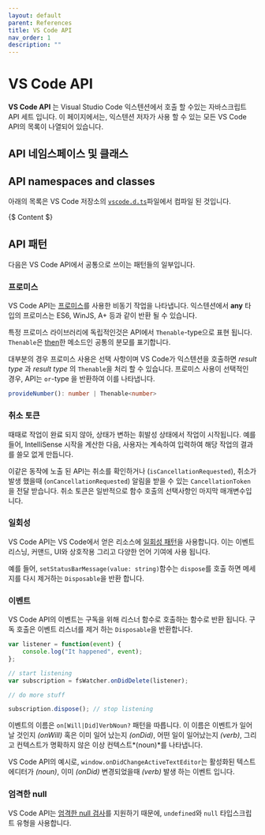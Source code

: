 ```yaml
---
layout: default
parent: References
title: VS Code API 
nav_order: 1
description: ""
---
```


# VS Code API

**VS Code API** 는 Visual Studio Code 익스텐션에서 호출 할 수있는 자바스크립트 API 세트 입니다. 이 페이지에서는, 익스텐션 저자가 사용 할 수 있는 모든 VS Code API의 목록이 나열되어 있습니다.

<!--
**VS Code API** is a set of JavaScript APIs that you can invoke in your Visual Studio Code extension. This page lists all VS Code APIs available to extension authors. -->

## API 네임스페이스 및 클래스

## API namespaces and classes

아래의 목록은 VS Code 저장소의 [`vscode.d.ts`](https://github.com/Microsoft/vscode/blob/master/src/vs/vscode.d.ts)파일에서 컴파일 된 것입니다. 

<!--
This listing is compiled from the [`vscode.d.ts`](https://github.com/Microsoft/vscode/blob/master/src/vs/vscode.d.ts) file from the VS Code repository. -->

{$ Content $}

## API 패턴

<!--
## API Patterns
-->

다음은 VS Code API에서 공통으로 쓰이는 패턴들의 일부입니다.

<!--
These are some of the common patterns we use in the VS Code API.-->

### 프로미스
<!--
### Promises -->

VS Code API는 [프로미스](https://developer.mozilla.org/docs/Web/JavaScript/Reference/Global_Objects/Promise)를 사용한 비동기 작업을 나타냅니다. 익스텐션에서 __any__ 타입의 프로미스는 ES6, WinJS, A+ 등과 같이 반환 될 수 있습니다. 

<!--
The VS Code API represents asynchronous operations with [promises](https://developer.mozilla.org/docs/Web/JavaScript/Reference/Global_Objects/Promise). From extensions, __any__ type of promise can be returned, like ES6, WinJS, A+, etc.-->

특정 프로미스 라이브러리에 독립적인것은 API에서 `Thenable`-type으로 표현 됩니다. `Thenable`은 [then](https://developer.mozilla.org/docs/Web/JavaScript/Reference/Global_Objects/Promise/then)한 메소드인 공통의 분모를 표기합니다. 

<!--
Being independent of a specific promise library is expressed in the API by the `Thenable`-type. `Thenable` represents the common denominator which is the [then](https://developer.mozilla.org/docs/Web/JavaScript/Reference/Global_Objects/Promise/then) method. -->

대부분의 경우 프로미스 사용은 선택 사항이며 VS Code가 익스텐션을 호출하면 _result type_ 과 _result type_ 의 `Thenable`을 처리 할 수 있습니다. 프로미스 사용이 선택적인 경우, API는 `or`-type 을 반환하여 이를 나타냅니다. 

<!--
In most cases the use of promises is optional and when VS Code calls into an extension, it can handle the _result type_ as well as a `Thenable` of the _result type_. When the use of a promise is optional, the API indicates this by returning `or`-types.-->

```typescript
provideNumber(): number | Thenable<number>
```

### 취소 토큰
<!--
### Cancellation Tokens-->

때때로 작업이 완료 되지 않아, 상태가 변하는 휘발성 상태에서 작업이 시작됩니다. 예를 들어, IntelliSense 시작을 계산한 다음, 사용자는 계속하여 입력하여 해당 작업의 결과를 쓸모 없게 만듭니다.

<!--
Often operations are started on volatile state which changes before operations can finish. For instance, computing IntelliSense starts and the user continues to type making the result of that operation obsolete.-->

이같은 동작에 노출 된 API는 취소를 확인하거나 (`isCancellationRequested`), 취소가 발생 했을때 (`onCancellationRequested`) 알림을 받을 수 있는 `CancellationToken`을 전달 받습니다.  취소 토큰은 일반적으로 함수 호출의 선택사항인 마지막 매개변수입니다. 

<!--
APIs that are exposed to such behavior will get passed a `CancellationToken` on which you can check for cancellation (`isCancellationRequested`) or get notified when cancellation occurs (`onCancellationRequested`). The cancellation token is usually the last parameter of a function call and optional.-->

### 일회성
<!--
### Disposables-->

VS Code API는 VS Code에서 얻은 리소스에 [일회성 패턴](https://en.wikipedia.org/wiki/Dispose_pattern)을 사용합니다. 이는 이벤트 리스닝, 커맨드, UI와 상호작용 그리고 다양한 언어 기여에 사용 됩니다. 

<!--
The VS Code API uses the [dispose pattern](https://en.wikipedia.org/wiki/Dispose_pattern) for resources that are obtained from VS Code. This applies to event listening, commands, interacting with the UI, and various language contributions.-->

예를 들어, `setStatusBarMessage(value: string)`함수는 `dispose`를 호출 하면 메세지를 다시 제거하는 `Disposable`을 반환 합니다. 

<!--
For instance, the `setStatusBarMessage(value: string)` function returns a `Disposable` which upon calling `dispose` removes the message again. -->

### 이벤트
<!--
### Events -->

VS Code API의 이벤트는 구독을 위해 리스너 함수로 호출하는 함수로 반환 됩니다. 구독 호출은 이벤트 리스너를 제거 하는 `Disposable`을 반환합니다.

<!--
Events in the VS Code API are exposed as functions which you call with a listener-function to subscribe. Calls to subscribe return a `Disposable` which removes the event listener upon dispose. -->

```javascript
var listener = function(event) {
    console.log("It happened", event);
};

// start listening
var subscription = fsWatcher.onDidDelete(listener);

// do more stuff

subscription.dispose(); // stop listening
```

이벤트의 이름은 `on[Will|Did]VerbNoun?` 패턴을 따릅니다. 이 이름은 이벤트가 일어날 것인지 *(onWill)* 혹은 이미 일어 났는지 *(onDid)*, 어떤 일이 일어났는지 *(verb)*, 그리고 컨텍스트가 명확하지 않은 이상 컨텍스트*(noun)*를 나타냅니다.

<!--
Names of events follow the `on[Will|Did]VerbNoun?` pattern. The name signals if the event is going to happen *(onWill)* or already happened *(onDid)*, what happened *(verb)*, and the context *(noun)* unless obvious from the context.-->

VS Code API의 예시로, `window.onDidChangeActiveTextEditor`는 활성화된 텍스트 에디터가 *(noun)*, 이미 *(onDid)* 변경되었을때 *(verb)* 발생 하는 이벤트 입니다. 
<!--
An example from the VS Code API is `window.onDidChangeActiveTextEditor` which is an event fired when the active text editor *(noun)* has been (*onDid*) changed (*verb*).-->

### 엄격한 null
<!--
### Strict null-->

VS Code API는 [엄격한 null 검사](https://github.com/Microsoft/TypeScript/pull/7140)를 지원하기 때문에, `undefined`와 `null` 타입스크립트 유형을 사용합니다.

<!--
The VS Code API uses the `undefined` and `null` TypeScript types where appropriate to support [strict null checking](https://github.com/Microsoft/TypeScript/pull/7140).--?
